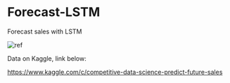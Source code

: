 # Forecast-LSTM

Forecast sales with LSTM

![ref](./descarga_ini.png)

Data on Kaggle, link below:

https://www.kaggle.com/c/competitive-data-science-predict-future-sales
